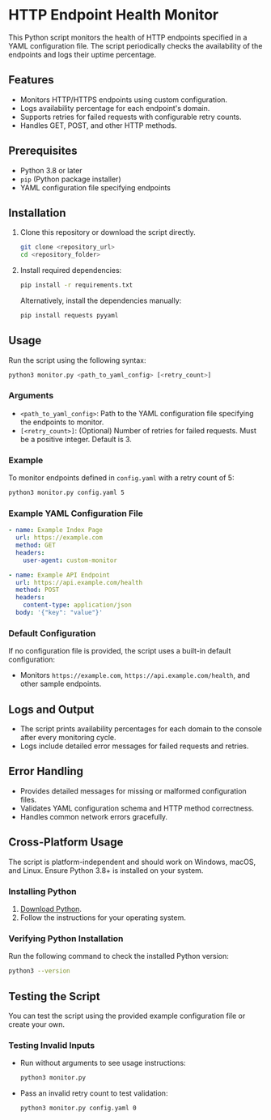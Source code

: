 # HTTP Endpoint Health Monitor

This Python script monitors the health of HTTP endpoints specified in a YAML configuration file. The script periodically checks the availability of the endpoints and logs their uptime percentage.

## Features
- Monitors HTTP/HTTPS endpoints using custom configuration.
- Logs availability percentage for each endpoint's domain.
- Supports retries for failed requests with configurable retry counts.
- Handles GET, POST, and other HTTP methods.

## Prerequisites
- Python 3.8 or later
- `pip` (Python package installer)
- YAML configuration file specifying endpoints

## Installation
1. Clone this repository or download the script directly.
   ```bash
   git clone <repository_url>
   cd <repository_folder>
   ```

2. Install required dependencies:
   ```bash
   pip install -r requirements.txt
   ```

   Alternatively, install the dependencies manually:
   ```bash
   pip install requests pyyaml
   ```

## Usage
Run the script using the following syntax:

```bash
python3 monitor.py <path_to_yaml_config> [<retry_count>]
```

### Arguments
- `<path_to_yaml_config>`: Path to the YAML configuration file specifying the endpoints to monitor.
- `[<retry_count>]`: (Optional) Number of retries for failed requests. Must be a positive integer. Default is 3.

### Example
To monitor endpoints defined in `config.yaml` with a retry count of 5:
```bash
python3 monitor.py config.yaml 5
```

### Example YAML Configuration File
```yaml
- name: Example Index Page
  url: https://example.com
  method: GET
  headers:
    user-agent: custom-monitor

- name: Example API Endpoint
  url: https://api.example.com/health
  method: POST
  headers:
    content-type: application/json
  body: '{"key": "value"}'
```

### Default Configuration
If no configuration file is provided, the script uses a built-in default configuration:
- Monitors `https://example.com`, `https://api.example.com/health`, and other sample endpoints.

## Logs and Output
- The script prints availability percentages for each domain to the console after every monitoring cycle.
- Logs include detailed error messages for failed requests and retries.

## Error Handling
- Provides detailed messages for missing or malformed configuration files.
- Validates YAML configuration schema and HTTP method correctness.
- Handles common network errors gracefully.

## Cross-Platform Usage
The script is platform-independent and should work on Windows, macOS, and Linux. Ensure Python 3.8+ is installed on your system.

### Installing Python
1. [Download Python](https://www.python.org/downloads/).
2. Follow the instructions for your operating system.

### Verifying Python Installation
Run the following command to check the installed Python version:
```bash
python3 --version
```

## Testing the Script
You can test the script using the provided example configuration file or create your own.

### Testing Invalid Inputs
- Run without arguments to see usage instructions:
  ```bash
  python3 monitor.py
  ```
- Pass an invalid retry count to test validation:
  ```bash
  python3 monitor.py config.yaml 0
  ```

